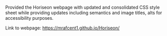 Provided the Horiseon webpage with updated and consolidated CSS style sheet while providing updates including semantics and image titles, alts for accessibility purposes.

Link to webpage: https://mrafcent1.github.io/Horiseon/

